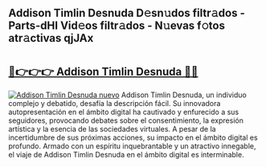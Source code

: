## Addison Timlin Desnuda D𝚎sn𝚞dos filtr𝚊dos - Parts-dHI Vid𝚎os filtr𝚊dos - N𝚞evas f𝚘tos atr𝚊ctivas qjJAx

# <h2><a href="http://mbe17o.tromn.icu/?c=Addison+Timlin+Desnuda">🔗👉👉👉 Addison Timlin Desnuda 🔗🔗</a></h2>

[![Addison Timlin Desnuda nuevo](https://i.imgur.com/pEAQMta.gif)](http://mbe17o.tromn.icu/?c=Addison+Timlin+Desnuda)
Addison Timlin Desnuda, un individuo complejo y debatido, desafía la descripción fácil. Su innovadora autopresentación en el ámbito digital ha cautivado y enfurecido a sus seguidores, provocando debates sobre el consentimiento, la expresión artística y la esencia de las sociedades virtuales. A pesar de la incertidumbre de sus próximas acciones, su impacto en el ámbito digital es profundo. Armado con un espíritu inquebrantable y un atractivo innegable, el viaje de Addison Timlin Desnuda en el ámbito digital es interminable.
